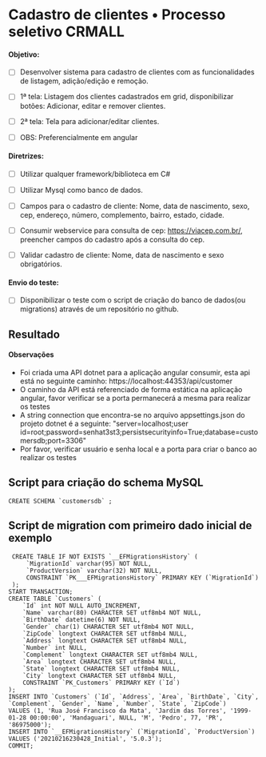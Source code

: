 Cadastro de clientes • Processo seletivo CRMALL
=======

#### Objetivo:

- [ ] Desenvolver sistema para cadastro de clientes com as funcionalidades de listagem, adição/edição e remoção.              

- [ ] 1ª tela: Listagem dos clientes cadastrados em grid, disponibilizar botões: Adicionar, editar e remover clientes.

- [ ] 2ª tela: Tela para adicionar/editar clientes.

- [ ] OBS: Preferencialmente em angular

#### Diretrizes:

- [ ] Utilizar qualquer framework/biblioteca em C#

- [ ] Utilizar Mysql como banco de dados.

- [ ] Campos para o cadastro de cliente: Nome, data de nascimento, sexo, cep, endereço, número, complemento, bairro, estado, cidade.

- [ ] Consumir webservice para consulta de cep: https://viacep.com.br/, preencher campos do cadastro após a consulta do cep.

- [ ] Validar cadastro de cliente: Nome, data de nascimento e sexo obrigatórios.

#### Envio do teste:

- [ ] Disponibilizar o teste com o script de criação do banco de dados(ou migrations) através de um repositório no github.


## Resultado

#### Observações

- Foi criada uma API dotnet para a aplicação angular consumir, esta api está no seguinte caminho: https://localhost:44353/api/customer
- O caminho da API está referenciado de forma estática na aplicação angular, favor verificar se a porta permanecerá a mesma para realizar os testes
- A string connection que encontra-se no arquivo appsettings.json do projeto dotnet é a seguinte: "server=localhost;user id=root;password=senhat3st3;persistsecurityinfo=True;database=customersdb;port=3306"
- Por favor, verificar usuário e senha local e a porta para criar o banco ao realizar os testes

## Script para criação do schema MySQL
    CREATE SCHEMA `customersdb` ;
    
## Script de migration com primeiro dado inicial de exemplo
     CREATE TABLE IF NOT EXISTS `__EFMigrationsHistory` ( 
         `MigrationId` varchar(95) NOT NULL, 
         `ProductVersion` varchar(32) NOT NULL, 
         CONSTRAINT `PK___EFMigrationsHistory` PRIMARY KEY (`MigrationId`) 
     ); 
    START TRANSACTION; 
    CREATE TABLE `Customers` ( 
        `Id` int NOT NULL AUTO_INCREMENT, 
        `Name` varchar(80) CHARACTER SET utf8mb4 NOT NULL, 
        `BirthDate` datetime(6) NOT NULL, 
        `Gender` char(1) CHARACTER SET utf8mb4 NOT NULL, 
        `ZipCode` longtext CHARACTER SET utf8mb4 NULL, 
        `Address` longtext CHARACTER SET utf8mb4 NULL, 
        `Number` int NULL, 
        `Complement` longtext CHARACTER SET utf8mb4 NULL, 
        `Area` longtext CHARACTER SET utf8mb4 NULL, 
        `State` longtext CHARACTER SET utf8mb4 NULL, 
        `City` longtext CHARACTER SET utf8mb4 NULL, 
        CONSTRAINT `PK_Customers` PRIMARY KEY (`Id`) 
    ); 
    INSERT INTO `Customers` (`Id`, `Address`, `Area`, `BirthDate`, `City`, `Complement`, `Gender`, `Name`, `Number`, `State`, `ZipCode`) 
    VALUES (1, 'Rua José Francisco da Mata', 'Jardim das Torres', '1999-01-28 00:00:00', 'Mandaguari', NULL, 'M', 'Pedro', 77, 'PR', '86975000'); 
    INSERT INTO `__EFMigrationsHistory` (`MigrationId`, `ProductVersion`) 
    VALUES ('20210216230428_Initial', '5.0.3'); 
    COMMIT;
